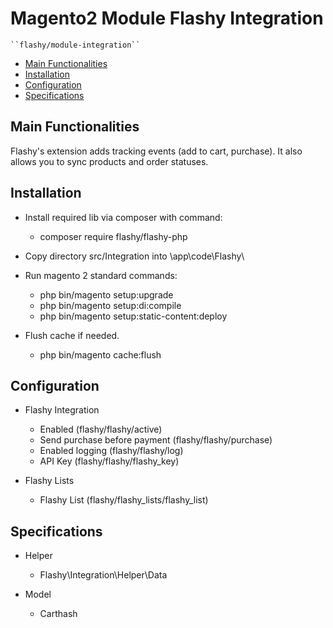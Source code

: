 # Magento2 Module Flashy Integration

    ``flashy/module-integration``

 - [Main Functionalities](#markdown-header-main-functionalities)
 - [Installation](#markdown-header-installation)
 - [Configuration](#markdown-header-configuration)
 - [Specifications](#markdown-header-specifications)


## Main Functionalities
Flashy's extension adds tracking events (add to cart, purchase). It also allows you to sync products and order statuses.

## Installation
 - Install required lib via composer with command:
    - composer require flashy/flashy-php

 - Copy directory src/Integration  into \app\code\Flashy\

 - Run magento 2 standard commands:
    - php bin/magento setup:upgrade
    - php bin/magento setup:di:compile
    - php bin/magento setup:static-content:deploy

 - Flush cache if needed.
    - php bin/magento cache:flush

## Configuration
        
 - Flashy Integration
    - Enabled (flashy/flashy/active)
    - Send purchase before payment (flashy/flashy/purchase)
    - Enabled logging (flashy/flashy/log)
    - API Key (flashy/flashy/flashy_key)
 
 - Flashy Lists
    - Flashy List (flashy/flashy_lists/flashy_list)


## Specifications

 - Helper
    - Flashy\Integration\Helper\Data

 - Model
    - Carthash

